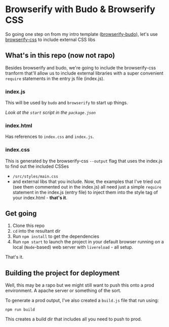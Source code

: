 # Browserify with Budo & Browserify CSS
So going one step on from my intro template ([browserify-budo](https://github.com/peterbarraud/rapo-browserify-budo)), let's use [browserify-css](https://github.com/cheton/browserify-css) to include external CSS libs

## What's in this repo (now not rapo)
Besides browserify and budo, we're going to include the browserify-css tranform that'll allow us to include external libraries with a super convenient `require` statements in the entry js file (index.js).

### index.js
This will be used by `budo` and `browserify` to start up things.

*Look at the `start` script in the `package.json`*

### index.html
Has references to `index.css` and `index.js`.

### index.css
This is generated by the browserify-css `--output` flag that uses the index.js to find out the included CSSes
- `/src/styles/main.css`
- and external libs that you include. Now, the examples that I've tried out (see them commented out in the index.js) all need just a simple `require` statement in the index.js (entry file) to inject them into the style tag of your index.html - **that's it**.

## Get going
1. Clone this repo
2. `cd` into the resultant dir
3. Run `npm install` to get the dependencies
4. Run `npm start` to launch the project in your default browser running on a local (`Node`-based) web server with `livereload` - all setup.

That's it.

## Building the project for deployment
Well, this may be a rapo but we might still want to push this onto a prod environment. A apache server or something of the sort.

To generate a prod output, I've also created a `build.js` file that run using:
```
npm run build
```
This creates a build dir that includes all you need to push to prod.